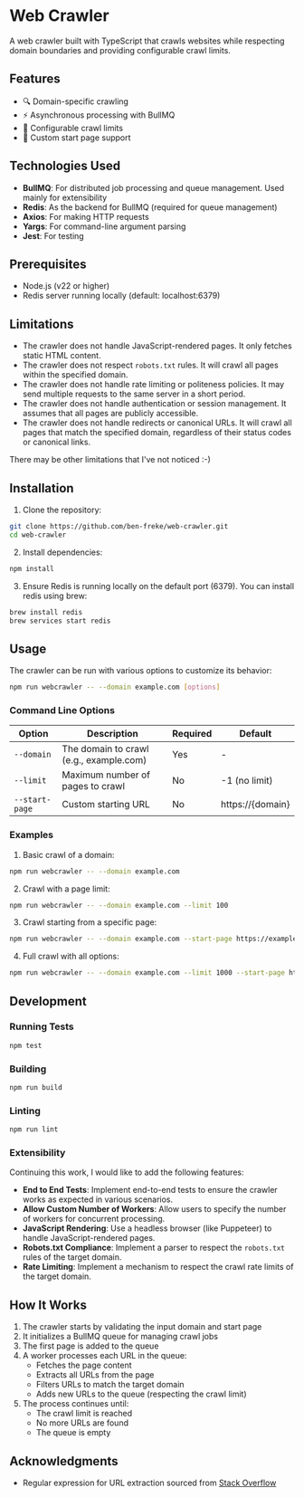 # Web Crawler

A web crawler built with TypeScript that crawls websites while respecting domain boundaries and providing configurable crawl limits.

## Features

- 🔍 Domain-specific crawling
- ⚡ Asynchronous processing with BullMQ
- 🔄 Configurable crawl limits
- 🎯 Custom start page support

## Technologies Used

- **BullMQ**: For distributed job processing and queue management. Used mainly for extensibility 
- **Redis**: As the backend for BullMQ (required for queue management)
- **Axios**: For making HTTP requests
- **Yargs**: For command-line argument parsing
- **Jest**: For testing

## Prerequisites

- Node.js (v22 or higher)
- Redis server running locally (default: localhost:6379)

## Limitations

- The crawler does not handle JavaScript-rendered pages. It only fetches static HTML content.
- The crawler does not respect `robots.txt` rules. It will crawl all pages within the specified domain.
- The crawler does not handle rate limiting or politeness policies. It may send multiple requests to the same server in a short period.
- The crawler does not handle authentication or session management. It assumes that all pages are publicly accessible.
- The crawler does not handle redirects or canonical URLs. It will crawl all pages that match the specified domain, regardless of their status codes or canonical links.

There may be other limitations that I've not noticed :-)

## Installation

1. Clone the repository:
```bash
git clone https://github.com/ben-freke/web-crawler.git
cd web-crawler
```

2. Install dependencies:
```bash
npm install
```

3. Ensure Redis is running locally on the default port (6379). You can install redis using brew:
```bash
brew install redis
brew services start redis
```

## Usage

The crawler can be run with various options to customize its behavior:

```bash
npm run webcrawler -- --domain example.com [options]
```

### Command Line Options

| Option | Description | Required | Default |
|--------|-------------|----------|---------|
| `--domain` | The domain to crawl (e.g., example.com) | Yes | - |
| `--limit` | Maximum number of pages to crawl | No | -1 (no limit) |
| `--start-page` | Custom starting URL | No | https://{domain} |

### Examples

1. Basic crawl of a domain:
```bash
npm run webcrawler -- --domain example.com
```

2. Crawl with a page limit:
```bash
npm run webcrawler -- --domain example.com --limit 100
```

3. Crawl starting from a specific page:
```bash
npm run webcrawler -- --domain example.com --start-page https://example.com/sitemap.xml
```

4. Full crawl with all options:
```bash
npm run webcrawler -- --domain example.com --limit 1000 --start-page https://example.com/sitemap.xml
```

## Development

### Running Tests

```bash
npm test
```

### Building

```bash
npm run build
```

### Linting

```bash
npm run lint
```

### Extensibility

Continuing this work, I would like to add the following features:

- **End to End Tests**: Implement end-to-end tests to ensure the crawler works as expected in various scenarios.
- **Allow Custom Number of Workers**: Allow users to specify the number of workers for concurrent processing.
- **JavaScript Rendering**: Use a headless browser (like Puppeteer) to handle JavaScript-rendered pages.
- **Robots.txt Compliance**: Implement a parser to respect the `robots.txt` rules of the target domain.
- **Rate Limiting**: Implement a mechanism to respect the crawl rate limits of the target domain.

## How It Works

1. The crawler starts by validating the input domain and start page
2. It initializes a BullMQ queue for managing crawl jobs
3. The first page is added to the queue
4. A worker processes each URL in the queue:
   - Fetches the page content
   - Extracts all URLs from the page
   - Filters URLs to match the target domain
   - Adds new URLs to the queue (respecting the crawl limit)
5. The process continues until:
   - The crawl limit is reached
   - No more URLs are found
   - The queue is empty

## Acknowledgments

- Regular expression for URL extraction sourced from [Stack Overflow](https://stackoverflow.com/questions/6038061/regular-expression-to-find-urls-within-a-string)